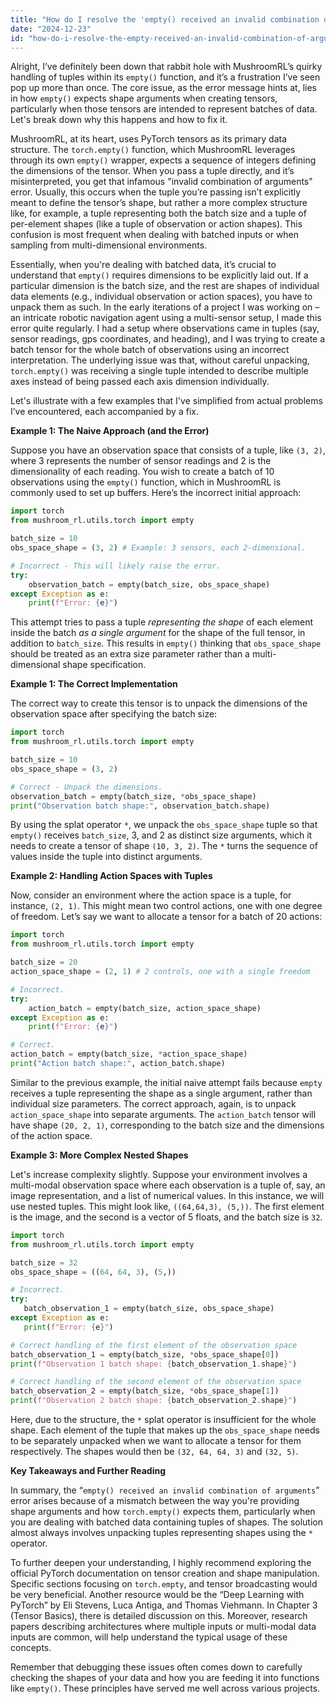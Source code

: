 ```yaml
---
title: "How do I resolve the 'empty() received an invalid combination of arguments' error in MushroomRL involving tuples?"
date: "2024-12-23"
id: "how-do-i-resolve-the-empty-received-an-invalid-combination-of-arguments-error-in-mushroomrl-involving-tuples"
---
```


Alright,  I’ve definitely been down that rabbit hole with MushroomRL’s quirky handling of tuples within its `empty()` function, and it’s a frustration I’ve seen pop up more than once. The core issue, as the error message hints at, lies in how `empty()` expects shape arguments when creating tensors, particularly when those tensors are intended to represent batches of data. Let's break down why this happens and how to fix it.

MushroomRL, at its heart, uses PyTorch tensors as its primary data structure. The `torch.empty()` function, which MushroomRL leverages through its own `empty()` wrapper, expects a sequence of integers defining the dimensions of the tensor. When you pass a tuple directly, and it’s misinterpreted, you get that infamous "invalid combination of arguments" error. Usually, this occurs when the tuple you’re passing isn’t explicitly meant to define the tensor’s shape, but rather a more complex structure like, for example, a tuple representing both the batch size and a tuple of per-element shapes (like a tuple of observation or action shapes). This confusion is most frequent when dealing with batched inputs or when sampling from multi-dimensional environments.

Essentially, when you're dealing with batched data, it’s crucial to understand that `empty()` requires dimensions to be explicitly laid out. If a particular dimension is the batch size, and the rest are shapes of individual data elements (e.g., individual observation or action spaces), you have to unpack them as such. In the early iterations of a project I was working on – an intricate robotic navigation agent using a multi-sensor setup, I made this error quite regularly. I had a setup where observations came in tuples (say, sensor readings, gps coordinates, and heading), and I was trying to create a batch tensor for the whole batch of observations using an incorrect interpretation. The underlying issue was that, without careful unpacking, `torch.empty()` was receiving a single tuple intended to describe multiple axes instead of being passed each axis dimension individually.

Let's illustrate with a few examples that I've simplified from actual problems I’ve encountered, each accompanied by a fix.

**Example 1: The Naive Approach (and the Error)**

Suppose you have an observation space that consists of a tuple, like `(3, 2)`, where 3 represents the number of sensor readings and 2 is the dimensionality of each reading. You wish to create a batch of 10 observations using the `empty()` function, which in MushroomRL is commonly used to set up buffers. Here’s the incorrect initial approach:

```python
import torch
from mushroom_rl.utils.torch import empty

batch_size = 10
obs_space_shape = (3, 2) # Example: 3 sensors, each 2-dimensional.

# Incorrect - This will likely raise the error.
try:
    observation_batch = empty(batch_size, obs_space_shape)
except Exception as e:
    print(f"Error: {e}")
```

This attempt tries to pass a tuple *representing the shape* of each element inside the batch *as a single argument* for the shape of the full tensor, in addition to `batch_size`. This results in `empty()` thinking that `obs_space_shape` should be treated as an extra size parameter rather than a multi-dimensional shape specification.

**Example 1: The Correct Implementation**

The correct way to create this tensor is to unpack the dimensions of the observation space after specifying the batch size:

```python
import torch
from mushroom_rl.utils.torch import empty

batch_size = 10
obs_space_shape = (3, 2)

# Correct - Unpack the dimensions.
observation_batch = empty(batch_size, *obs_space_shape)
print("Observation batch shape:", observation_batch.shape)
```

By using the splat operator `*`, we unpack the `obs_space_shape` tuple so that `empty()` receives `batch_size`, 3, and 2 as distinct size arguments, which it needs to create a tensor of shape `(10, 3, 2)`. The `*` turns the sequence of values inside the tuple into distinct arguments.

**Example 2: Handling Action Spaces with Tuples**

Now, consider an environment where the action space is a tuple, for instance, `(2, 1)`. This might mean two control actions, one with one degree of freedom. Let’s say we want to allocate a tensor for a batch of 20 actions:

```python
import torch
from mushroom_rl.utils.torch import empty

batch_size = 20
action_space_shape = (2, 1) # 2 controls, one with a single freedom

# Incorrect.
try:
    action_batch = empty(batch_size, action_space_shape)
except Exception as e:
    print(f"Error: {e}")

# Correct.
action_batch = empty(batch_size, *action_space_shape)
print("Action batch shape:", action_batch.shape)
```
Similar to the previous example, the initial naive attempt fails because `empty` receives a tuple representing the shape as a single argument, rather than individual size parameters. The correct approach, again, is to unpack `action_space_shape` into separate arguments. The `action_batch` tensor will have shape `(20, 2, 1)`, corresponding to the batch size and the dimensions of the action space.

**Example 3: More Complex Nested Shapes**

Let's increase complexity slightly. Suppose your environment involves a multi-modal observation space where each observation is a tuple of, say, an image representation, and a list of numerical values. In this instance, we will use nested tuples. This might look like, `((64,64,3), (5,))`. The first element is the image, and the second is a vector of 5 floats, and the batch size is `32`.

```python
import torch
from mushroom_rl.utils.torch import empty

batch_size = 32
obs_space_shape = ((64, 64, 3), (5,))

# Incorrect.
try:
   batch_observation_1 = empty(batch_size, obs_space_shape)
except Exception as e:
   print(f"Error: {e}")

# Correct handling of the first element of the observation space
batch_observation_1 = empty(batch_size, *obs_space_shape[0])
print(f"Observation 1 batch shape: {batch_observation_1.shape}")

# Correct handling of the second element of the observation space
batch_observation_2 = empty(batch_size, *obs_space_shape[1])
print(f"Observation 2 batch shape: {batch_observation_2.shape}")


```
Here, due to the structure, the `*` splat operator is insufficient for the whole shape. Each element of the tuple that makes up the `obs_space_shape` needs to be separately unpacked when we want to allocate a tensor for them respectively. The shapes would then be `(32, 64, 64, 3)` and `(32, 5)`.

**Key Takeaways and Further Reading**

In summary, the “`empty() received an invalid combination of arguments`” error arises because of a mismatch between the way you're providing shape arguments and how `torch.empty()` expects them, particularly when you are dealing with batched data containing tuples of shapes. The solution almost always involves unpacking tuples representing shapes using the `*` operator.

To further deepen your understanding, I highly recommend exploring the official PyTorch documentation on tensor creation and shape manipulation. Specific sections focusing on `torch.empty`, and tensor broadcasting would be very beneficial. Another resource would be the “Deep Learning with PyTorch” by Eli Stevens, Luca Antiga, and Thomas Viehmann. In Chapter 3 (Tensor Basics), there is detailed discussion on this. Moreover, research papers describing architectures where multiple inputs or multi-modal data inputs are common, will help understand the typical usage of these concepts.

Remember that debugging these issues often comes down to carefully checking the shapes of your data and how you are feeding it into functions like `empty()`. These principles have served me well across various projects.
